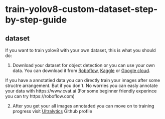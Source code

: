 # train-yolov8-custom-dataset-step-by-step-guide

<p align="center">

    
   
</a>
</p>

## dataset

If you want to train yolov8 with your own dataset, this is what you should do:



1. Download your dataset for object detection or you can use your own data. You can download it from [Roboflow](https://public.roboflow.com), [Kaggle](https://www.kaggle.com/datasets) or [Google cloud](https://console.cloud.google.com/marketplace/browse?filter=solution-type:dataset&_ga=2.176674853.121651961.1691138448-1707843902.1691138448&pli=1).
</a>
</p>
    If you have a annotatied data you can directly train your images after some structre arrangement. But if you don`t. No worries you can easly annotate your data with https://www.cvat.ai
        (For some beginner friendly experince you can try https://roboflow.com)


2. After you get your all images annotaded you can move on to training progress visit [Ultralytics](https://public.roboflow.com) Github profile

